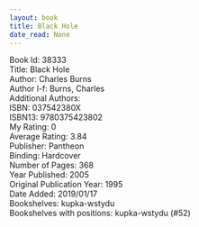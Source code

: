 ```yaml
---
layout: book
title: Black Hole
date_read: None
---
```


Book Id: 38333<br />
Title: Black Hole<br />
Author: Charles Burns<br />
Author l-f: Burns, Charles<br />
Additional Authors: <br />
ISBN: 037542380X<br />
ISBN13: 9780375423802<br />
My Rating: 0<br />
Average Rating: 3.84<br />
Publisher: Pantheon<br />
Binding: Hardcover<br />
Number of Pages: 368<br />
Year Published: 2005<br />
Original Publication Year: 1995<br />
Date Added: 2019/01/17<br />
Bookshelves: kupka-wstydu<br />
Bookshelves with positions: kupka-wstydu (#52)<br />

